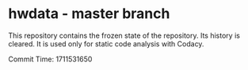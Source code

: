 # hwdata - master branch

This repository contains the frozen state of the repository.
Its history is cleared. It is used only for static code
analysis with Codacy.

Commit Time: 1711531650